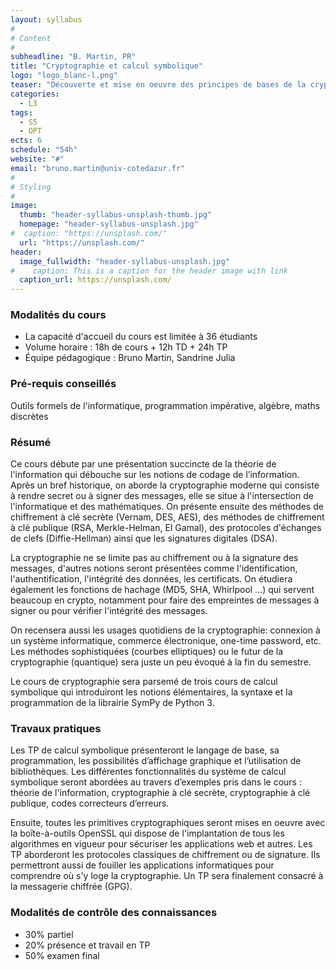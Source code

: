 ```yaml
---
layout: syllabus
#
# Content
#
subheadline: "B. Martin, PR"
title: "Cryptographie et calcul symbolique"
logo: "logo_blanc-l.png"
teaser: "Découverte et mise en oeuvre des principes de bases de la cryptographie moderne alliée à celle du calcul formel"
categories:
  - L3
tags:
  - S5
  - OPT
ects: 6
schedule: "54h"
website: "#"
email: "bruno.martin@univ-cotedazur.fr"
#
# Styling
#
image:
  thumb: "header-syllabus-unsplash-thumb.jpg"
  homepage: "header-syllabus-unsplash.jpg"
#  caption: "https://unsplash.com/"
  url: "https://unsplash.com/"
header:
  image_fullwidth: "header-syllabus-unsplash.jpg"
#    caption: This is a caption for the header image with link
  caption_url: https://unsplash.com/  
---
```


### Modalités du cours
- La capacité d'accueil du cours est limitée à 36 étudiants
- Volume horaire : 18h de cours + 12h TD + 24h TP
- Équipe pédagogique : Bruno Martin, Sandrine Julia

### Pré-requis conseillés
Outils formels de l'informatique, programmation impérative, algèbre, maths discrètes

###  Résumé ###

Ce cours débute par une présentation succincte de la théorie de l'information qui débouche sur les notions de codage de l’information. Après un bref historique, on aborde la cryptographie moderne qui consiste à rendre secret ou à signer des messages, elle se situe à l'intersection de l'informatique et des mathématiques.
On présente ensuite des méthodes de chiffrement à clé secrète (Vernam, DES, AES), des méthodes de chiffrement à clé publique (RSA, Merkle-Helman, El Gamal), des protocoles d'échanges de clefs (Diffie-Hellman) ainsi que les signatures digitales (DSA).

La cryptographie ne se limite pas au chiffrement ou à la signature des messages, d'autres notions seront présentées comme l'identification,  l'authentification, l'intégrité des données, les certificats. On étudiera également les fonctions de hachage (MD5, SHA, Whirlpool …) qui servent beaucoup en crypto, notamment pour faire des empreintes de messages à signer ou pour vérifier l'intégrité des messages.

On recensera aussi les usages quotidiens de la cryptographie:  connexion à un système informatique,  commerce électronique, one-time password, etc. Les méthodes sophistiquées (courbes elliptiques) ou le futur de la cryptographie (quantique) sera juste un peu évoqué à la fin du semestre.

Le cours de cryptographie sera parsemé de trois cours de calcul symbolique qui introduiront les notions élémentaires, la syntaxe et la programmation de la librairie SymPy de Python 3.

### Travaux pratiques

Les TP de calcul symbolique présenteront le langage de base, sa programmation, les possibilités d’affichage graphique et l’utilisation de bibliothèques. Les différentes fonctionnalités du système de calcul symbolique seront abordées au travers d’exemples pris dans le cours : théorie de l'information, cryptographie à clé secrète, cryptographie à clé publique, codes correcteurs d’erreurs.

Ensuite, toutes les primitives cryptographiques seront mises en oeuvre avec la boîte-à-outils OpenSSL qui dispose de l'implantation de tous les algorithmes en vigueur pour sécuriser les applications web et autres.  Les TP aborderont les protocoles classiques de chiffrement ou de signature. Ils permettront aussi de fouiller les applications informatiques pour comprendre où s'y loge la cryptographie. Un TP sera finalement consacré à la messagerie chiffrée (GPG).

### Modalités de contrôle des connaissances
- 30% partiel
- 20% présence et travail en TP
- 50% examen final

